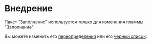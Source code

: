 # Внедрение

Пакет "Заполнение" используется только для изменения пламмы "Заполнение".

Вы можете изменить его [переопределения](/Mods/Modtweaker/TComplement/Handlers/Overrides) или его [черный список](/Mods/Modtweaker/TComplement/Handlers/Blacklist).